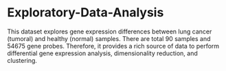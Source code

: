 # Exploratory-Data-Analysis


This dataset explores gene expression differences between lung cancer (tumoral) and healthy (normal) samples. There are total 90 samples and 54675 gene probes. Therefore, it provides a rich source of data to perform differential gene expression analysis, dimensionality reduction, and clustering.
